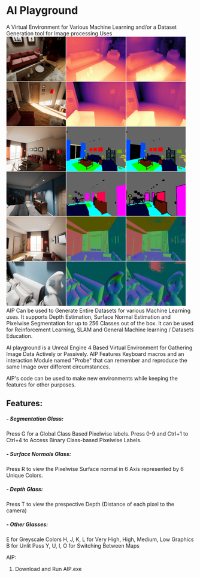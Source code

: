 # AI Playground


A Virtual Environment for Various Machine Learning and/or a Dataset Generation tool for Image processing Uses
![Showcase](Assets/showcase.png)
AIP Can be used to Generate Entire Datasets for various Machine Learning uses. It supports Depth Estimation, Surface Normal Estimation and Pixelwise Segmentation for up to 256 Classes out of the box. It can be used for Reinforcement Learning, SLAM and General Machine learning / Datasets Education.

AI playground is a Unreal Engine 4 Based Virtual Environment for Gathering Image Data Actively or Passively. 
AIP Features Keyboard macros and an interaction Module named "Probe"  that can remember and reproduce the same Image over different circumstances. 

AIP's code can be used to make new environments while keeping the features for other purposes.

## Features: 
##### - Segmentation Glass: 
Press G for a Global Class Based Pixelwise labels. 
Press 0-9 and Ctrl+1 to Ctrl+4 to Access Binary Class-based Pixelwise Labels.
##### - Surface Normals Glass:
Press R to view the Pixelwise Surface normal in 6 Axis represented by 6 Unique Colors.
##### - Depth Glass:
Press T to view the prespective Depth (Distance of each pixel to the camera) 
##### - Other Glasses: 
 E for Greyscale Colors
 H, J, K, L for Very High, High, Medium, Low Graphics 
 B for Unlit Pass 
 Y, U, I, O for Switching Between Maps 
 


AIP:
1. Download and Run AIP.exe 
